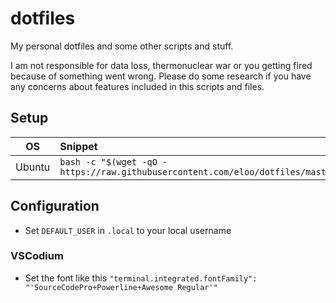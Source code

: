 # dotfiles
My personal dotfiles and some other scripts and stuff.

I am not responsible for data loss, thermonuclear war or you getting fired because of something went wrong.
Please do some research if you have any concerns about features included in this scripts and files.

## Setup
| OS | Snippet |
|:---:|:---|
| Ubuntu | `bash -c "$(wget -qO - https://raw.githubusercontent.com/eloo/dotfiles/master/scripts_ubuntu/init_ubuntu.sh)"` |


## Configuration
* Set `DEFAULT_USER` in `.local` to your local username

### VSCodium
* Set the font like this `"terminal.integrated.fontFamily": "'SourceCodePro+Powerline+Awesome Regular'"`
